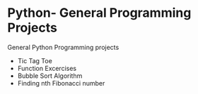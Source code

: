 # Python- General Programming Projects

<p>General Python Programming projects</p>
 <ul>
<li>Tic Tag Toe</li>
<li>Function Excercises</li>
<li>Bubble Sort Algorithm</li>
<li>Finding nth Fibonacci number</li>
</ul>

 
